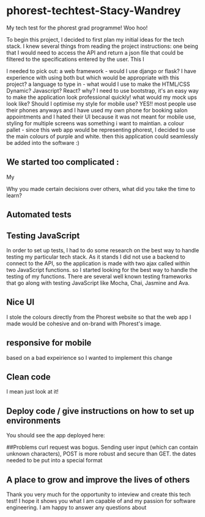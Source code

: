 # phorest-techtest-Stacy-Wandrey
My tech test for the phorest grad programme! Woo hoo!

To begin this project, I decided to first plan my initial ideas for the tech stack. I knew several things from reading the project instructions: one being that I would need to access the API and return a json file that could be filtered to the specifications entered by the user. This I 

I needed to pick out: 
a web framework - would I use django or flask? I have experience with using both but which would be appropriate with this project? 
a language to type in - what would I use to make the HTML/CSS Dynamic? Javascript? React? why? 
I need to use bootstrap, it's an easy way to make the application look professional quickly! 
what would my mock ups look like? Should I optimise my style for mobile use? YES!! most people use their phones anyways and I have used my own phone for booking salon appointments and I hated their UI because it was not meant for mobile use, styling for multiple screens was something i want to maintian. 
a colour pallet - since this web app would be representing phorest, I decided to use the main colours of purple and white. then this application could seamlessly be added into the software :) 
## We started too complicated :
My 

Why you made certain decisions over others, what did you take the time to learn? 

## Automated tests
## Testing JavaScript 
In order to set up tests, I had to do some research on the best way to handle testing my particular tech stack. As it stands I did not use a backend to connect to the API, so the application is made with two ajax called within two JavaScript functions.  so I started looking for the best way to handle the testing of my functions. There are several well known testing frameworks that go along with testing JavaScript like Mocha, Chai, Jasmine and Ava. 
## Nice UI
I stole the colours directly from the Phorest website so that the web app I made would be cohesive and on-brand with Phorest's image. 
## responsive for mobile 
based on a bad expeirience so I wanted to implement this change 
## Clean code
I mean just look at it! 
## Deploy code / give instructions on how to set up environments
You should see the app deployed here: 


##Problems
curl request was bogus. 
Sending user input (which can contain unknown characters), POST is more robust and secure than GET.
the dates needed to be put into a special format 

## A place to grow and improve the lives of others 
Thank you very much for the opportunity to inteview and create this tech test! I hope it shows you what I am capable of and my passion for software engineering. I am happy to answer any questions about 
